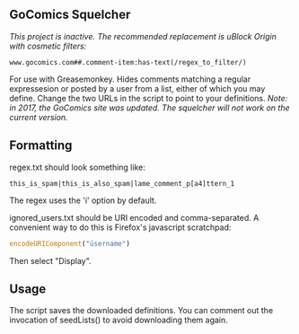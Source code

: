 ## GoComics Squelcher

*This project is inactive. The recommended replacement is uBlock Origin with cosmetic filters:*

```
www.gocomics.com##.comment-item:has-text(/regex_to_filter/)
```

For use with Greasemonkey. Hides comments matching a regular expressesion or posted by a user from a list, either of which you may define. Change the two URLs in the script to point to your definitions. *Note: in 2017, the GoComics site was updated. The squelcher will not work on the current version.*

## Formatting
regex.txt should look something like:
```
this_is_spam|this_is_also_spam|lame_comment_p[a4]ttern_1
```
The regex uses the 'i' option by default.

ignored_users.txt should be URI encoded and comma-separated. A convenient way to do this is Firefox's javascript scratchpad:
```javascript
encodeURIComponent("üsername")
```
Then select "Display".

## Usage
The script saves the downloaded definitions. You can comment out the invocation of seedLists() to avoid downloading them again.
